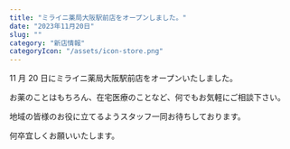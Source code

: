 ```yaml
---
title: "ミライニ薬局大阪駅前店をオープンしました。"
date: "2023年11月20日"
slug: ""
category: "新店情報"
categoryIcon: "/assets/icon-store.png"
---
```


11 月 20 日にミライニ薬局大阪駅前店をオープンいたしました。

お薬のことはもちろん、在宅医療のことなど、何でもお気軽にご相談下さい。

地域の皆様のお役に立てるようスタッフ一同お待ちしております。

何卒宜しくお願いいたします。
